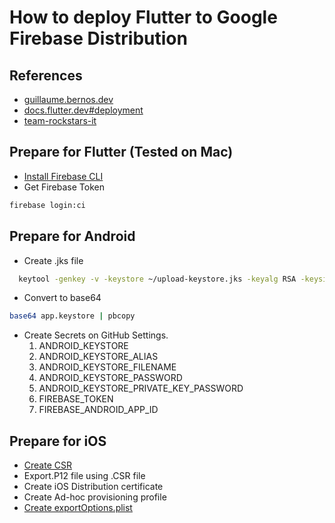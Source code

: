 # How to deploy Flutter to Google Firebase Distribution

## References

- [guillaume.bernos.dev](https://guillaume.bernos.dev/how-to-deploy-to-firebase-app-distribution/)
- [docs.flutter.dev#deployment](https://docs.flutter.dev/deployment/android#building-the-app-for-release)
- [team-rockstars-it](https://medium.com/team-rockstars-it/the-easiest-way-to-build-a-flutter-ios-app-using-github-actions-plus-a-key-takeaway-for-developers-48cf2ad7c72a)

## Prepare for Flutter (Tested on Mac)

- [Install Firebase CLI](https://firebase.google.com/docs/cli)
- Get Firebase Token

```BASH
firebase login:ci
```

## Prepare for Android

- Create .jks file

```BASH
  keytool -genkey -v -keystore ~/upload-keystore.jks -keyalg RSA -keysize 2048 -validity 10000 -alias upload
```

- Convert to base64

```BASH
base64 app.keystore | pbcopy
```

- Create Secrets on GitHub Settings.
  1. ANDROID_KEYSTORE
  2. ANDROID_KEYSTORE_ALIAS
  3. ANDROID_KEYSTORE_FILENAME
  4. ANDROID_KEYSTORE_PASSWORD
  5. ANDROID_KEYSTORE_PRIVATE_KEY_PASSWORD
  6. FIREBASE_TOKEN
  7. FIREBASE_ANDROID_APP_ID

## Prepare for iOS

- [Create CSR](https://help.apple.com/developer-account/#/devbfa00fef7)
- Export.P12 file using .CSR file
- Create iOS Distribution certificate
- Create Ad-hoc provisioning profile
- [Create exportOptions.plist](https://dev.to/gualtierofr/ad-hoc-distribution-for-ios-1524)
